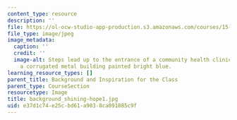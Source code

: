 ```yaml
---
content_type: resource
description: ''
file: https://ol-ocw-studio-app-production.s3.amazonaws.com/courses/15-232-business-model-innovation-global-health-in-frontier-markets-fall-2013/e37d1c74e25cbd61a9038ca091085c9f_background_shining-hope1.jpg
file_type: image/jpeg
image_metadata:
  caption: ''
  credit: ''
  image-alt: Steps lead up to the entrance of a community health clinic in Kibera,
    a corrugated metal building painted bright blue.
learning_resource_types: []
parent_title: Background and Inspiration for the Class
parent_type: CourseSection
resourcetype: Image
title: background_shining-hope1.jpg
uid: e37d1c74-e25c-bd61-a903-8ca091085c9f
---
```

